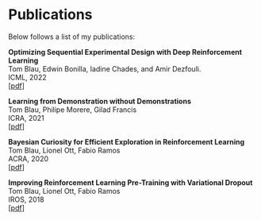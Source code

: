 # Publications

Below follows a list of my publications:


**Optimizing Sequential Experimental Design with Deep Reinforcement Learning**  
Tom Blau, Edwin Bonilla, Iadine Chades, and Amir Dezfouli.  
ICML, 2022  
\[[pdf](https://arxiv.org/abs/2202.00821)\]  

**Learning from Demonstration without Demonstrations**  
Tom Blau, Philipe Morere, Gilad Francis  
ICRA, 2021  
\[[pdf](https://arxiv.org/abs/2106.09203)\]  

**Bayesian Curiosity for Efficient Exploration in Reinforcement Learning**  
Tom Blau, Lionel Ott, Fabio Ramos  
ACRA, 2020  
\[[pdf](https://arxiv.org/abs/1911.08701)\]  

**Improving Reinforcement Learning Pre-Training with Variational Dropout**  
Tom Blau, Lionel Ott, Fabio Ramos  
IROS, 2018  
\[[pdf](https://ieeexplore.ieee.org/abstract/document/8594341)\]  
